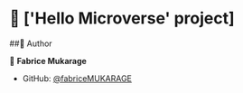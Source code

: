 
# 📖 ['Hello Microverse' project] <a name="about-project"></a>


##👤 Author <a name="authors"></a>

👤 **Fabrice Mukarage**

- GitHub: [@fabriceMUKARAGE](https://github.com/fabriceMUKARAGE)

